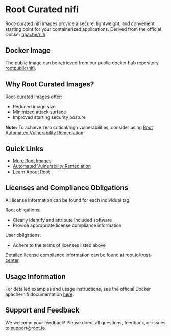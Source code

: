 # Root Curated nifi

Root-curated nifi images provide a secure, lightweight, and convenient starting point for your containerized applications. Derived from the official Docker [apache/nifi](https://hub.docker.com/r/apache/nifi).

## Docker Image
The public image can be retrieved from our public docker hub repository [rootpublic/nifi](https://hub.docker.com/r/rootpublic/nifi).

## Why Root Curated Images?
Root-curated images offer:
- Reduced image size
- Minimized attack surface
- Improved starting security posture

**Note:** To achieve zero critical/high vulnerabilities, consider using [Root Automated Vulnerability Remediation](https://app.root.io).

## Quick Links
- [More Root Images](https://images.root.io)
- [Automated Vulnerability Remediation](https://app.root.io)
- [Learn About Root](https://www.root.io)

## Licenses and Compliance Obligations
All license information can be found for each individual tag.

Root obligations:
- Clearly identify and attribute included software
- Provide appropriate license compliance information

User obligations:
- Adhere to the terms of licenses listed above

Detailed license compliance information can be found at [root.io/trust-center](https://root.io/trust-center).

## Usage Information
For detailed examples and usage instructions, see the official Docker apache/nifi documentation [here](https://hub.docker.com/r/apache/nifi).

## Support and Feedback
We welcome your feedback! Please direct all questions, feedback, or issues to [support@root.io](mailto:support@root.io).